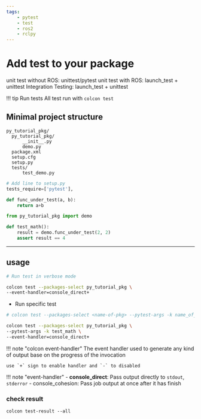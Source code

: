 ```yaml
---
tags:
    - pytest
    - test
    - ros2
    - rclpy
---
```

# Add test to your package

unit test without ROS: unittest/pytest
unit test with ROS: launch_test + unittest
Integration Testing:  launch_test + unittest

!!! tip Run tests
    All test run with `colcon test`


     

## Minimal project structure
```
py_tutorial_pkg/
  py_tutorial_pkg/
      __init__.py
      demo.py
  package.xml
  setup.cfg
  setup.py
  tests/
      test_demo.py
```

```python title="setup.py"
# Add line to setup.py
tests_require=['pytest'],
```

```python title="py_tutorial_pkg/demo.py
def func_under_test(a, b):
    return a+b
```

```python title="tests/test_demo.py"
from py_tutorial_pkg import demo

def test_math():
    result = demo.func_under_test(2, 2)
    assert result == 4
```

---

## usage

```bash
# Run test in verbose mode

colcon test --packages-select py_tutorial_pkg \
--event-handler=console_direct+ 
```

- Run specific test


```bash
# colcon test --packages-select <name-of-pkg> --pytest-args -k name_of_the_test_function

colcon test --packages-select py_tutorial_pkg \
--pytest-args -k test_math \
--event-handler=console_direct+ 
```

!!! note "colcon event-handler"
    The event handler used to generate any kind of output base on the progress of the invocation  
      
    use `+` sign to enable handler and `-` to disabled

!!! note "event-handler"
    - **console_direct**: Pass output directly to `stdout`, `stderror` 
    - console_cohesion: Pass job output at once after it has finish

### check result
```
colcon test-result --all
```